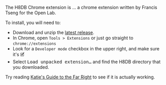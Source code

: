 The H8DB Chrome extension is ... a chrome extension written by Francis Tseng for the Open Lab. 

To install, you will need to:
* Download and unzip the [latest release](https://github.com/buzzfeed-openlab/h8db_ext/releases/latest).
* In Chrome, open `Tools > Extensions` or just go straight to `chrome://extensions` 
* Look for a `Developer mode` checkbox in the upper right, and make sure it's 🗹
* Select <kbd>Load unpacked extension…</kbd> and find the H8DB directory that you downloaded. 

Try reading [Katie's Guide to the Far Right](https://www.buzzfeed.com/katienotopoulos/a-normal-persons-guide-to-how-far-right-trolls-talk-to-each) to see if it is actually working. 

